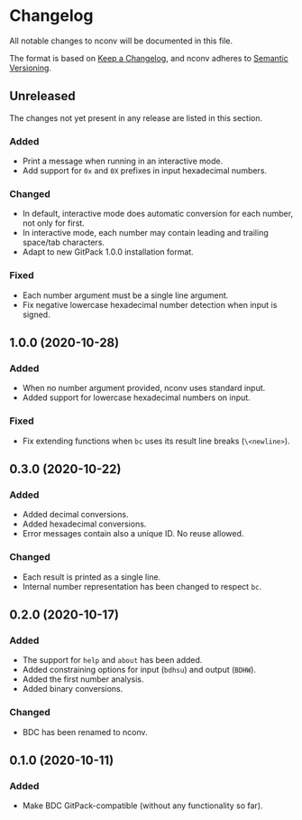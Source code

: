 # Changelog

All notable changes to nconv will be documented in this file.

The format is based on [Keep a Changelog](https://keepachangelog.com/en/1.0.0/), and nconv adheres to [Semantic Versioning](https://semver.org/spec/v2.0.0.html).

## Unreleased

The changes not yet present in any release are listed in this section.

### Added

* Print a message when running in an interactive mode.
* Add support for `0x` and `0X` prefixes in input hexadecimal numbers.

### Changed

* In default, interactive mode does automatic conversion for each number, not only for first.
* In interactive mode, each number may contain leading and trailing space/tab characters.
* Adapt to new GitPack 1.0.0 installation format.

### Fixed

* Each number argument must be a single line argument.
* Fix negative lowercase hexadecimal number detection when input is signed.

## 1.0.0 (2020-10-28)

### Added

* When no number argument provided, nconv uses standard input.
* Added support for lowercase hexadecimal numbers on input.

### Fixed

* Fix extending functions when `bc` uses its result line breaks (`\<newline>`).

## 0.3.0 (2020-10-22)

### Added

* Added decimal conversions.
* Added hexadecimal conversions.
* Error messages contain also a unique ID. No reuse allowed.

### Changed

* Each result is printed as a single line.
* Internal number representation has been changed to respect `bc`.

## 0.2.0 (2020-10-17)

### Added

* The support for `help` and `about` has been added.
* Added constraining options for input (`bdhsu`) and output (`BDHW`).
* Added the first number analysis.
* Added binary conversions.

### Changed

* BDC has been renamed to nconv.

## 0.1.0 (2020-10-11)

### Added

* Make BDC GitPack-compatible (without any functionality so far).
